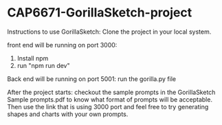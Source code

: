 # CAP6671-GorillaSketch-project

Instructions to use GorillaSketch:
Clone the project in your local system. 

front end will be running on port 3000:
1. Install npm
2. run "npm run dev"

Back end will be running on port 5001:
run the gorilla.py file 

After the project starts:
checkout the sample prompts in the GorillaSketch Sample prompts.pdf to know what format of prompts will be acceptable. 
Then use the link that is using 3000 port and feel free to try generating shapes and charts with your own prompts.



